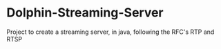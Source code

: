 Dolphin-Streaming-Server
========================

Project to create a streaming server, in java, following the RFC's RTP and RTSP
